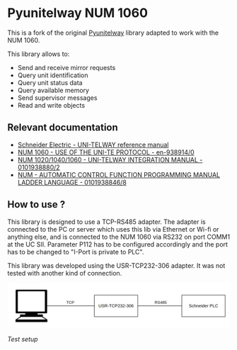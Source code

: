 # Pyunitelway NUM 1060

This is a fork of the original [Pyunitelway](https://github.com/Purecontrol/pyunitelway) library adapted to work with the NUM 1060.

This library allows to:

* Send and receive mirror requests
* Query unit identification
* Query unit status data
* Query available memory
* Send supervisor messages
* Read and write objects

## Relevant documentation

* [Schneider Electric - UNI-TELWAY reference manual](https://download.schneider-electric.com/files?p_enDocType=User+guide&p_File_Name=35000789_K06_000_00.pdf&p_Doc_Ref=35000789K01000)
* [NUM 1060 - USE OF THE UNI-TE PROTOCOL - en-938914/0](https://shop.num.com/pi/Spezifische-Handbuecher/NUM-10xx-Power-Axium/Spezifische-Dokumentation/spezifische-dokumente-vers-e.html)
* [NUM 1020/1040/1060 - UNI-TELWAY INTEGRATION MANUAL - 0101938880/2](https://shop.num.com/pi/Spezifische-Handbuecher/NUM-10xx-Power-Axium/Spezifische-Dokumentation/spezifische-dokumente-vers-e.html)
* [NUM - AUTOMATIC CONTROL FUNCTION PROGRAMMING MANUAL LADDER LANGUAGE - 0101938846/8](https://shop.num.com/pi/Spezifische-Handbuecher/NUM-10xx-Power-Axium/NUMTool-Workshop/num-tool-workshop-handbcher.html)

## How to use ?

This library is designed to use a TCP-RS485 adapter. The adapter is connected to the PC or server which uses this lib via Ethernet or Wi-fi or anything else, and is connected to the NUM 1060 via RS232 on port COMM1 at the UC SII. Parameter
P112 has to be configured accordingly and the port has to be changed to "I-Port is private to PLC".

This library was developed using the USR-TCP232-306 adapter. It was not tested with another kind of connection.

![Setup explanation](docs/source/pyunitelway_setup_schema.png)

*Test setup*
